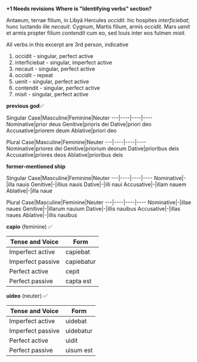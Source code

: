**+1 Needs revisions**
**Where is "Identifying verbs" section?**

Antaeum, terrae filium, in Libyā Hercules *occidit*. hic hospites *interficiebat*; hunc luctando ille *necauit*. Cygnum, Martis filium, armis *occidit*. Mars *uenit* et armis propter filium *contendit* cum eo, sed Iouis inter eos fulmen *misit*.

All verbs in this excerpt are 3rd person, indicative
1. occidit - singular, perfect active
2. interficiebat - singular, imperfect active
3. necauit - singular, perfect active
4. occidit - repeat
5. uenit - singular, perfect active
6. contendit - singular, perfect active
7. misit - singular, perfect active

**previous god**✅

Singular
Case|Masculine|Feminine|Neuter
---|----|----|----
Nominative|prior deus
Genitive|prioris dei
Dative|priori deo
Accusative|priorem deum
Ablative|priori deo

Plural
Case|Masculine|Feminine|Neuter
---|----|----|----
Nominative|priores dei
Genitive|priorium deorum
Dative|prioribus deis
Accusative|priores deos
Ablative|prioribus deis

**former-mentioned ship**

Singular
Case|Masculine|Feminine|Neuter
---|----|----|----
Nominative|-|illa nauis
Genitive|-|illius nauis
Dative|-|illi naui
Accusative|-|illam nauem
Ablative|-|illa naue

Plural
Case|Masculine|Feminine|Neuter
---|----|----|----
Nominative|-|illae naues
Genitive|-|illarum nauium
Dative|-|illis nauibus
Accusative|-|illas naues
Ablative|-|illis nauibus

**capio** (feminine) ✅

Tense and Voice|Form
---|----
Imperfect active|capiebat
Imperfect passive|capiebatur
Perfect active|cepit
Perfect passive|capta est

**uideo** (neuter) ✅

Tense and Voice|Form
---|----
Imperfect active|uidebat
Imperfect passive|uidebatur
Perfect active|uidit
Perfect passive|uisum est
